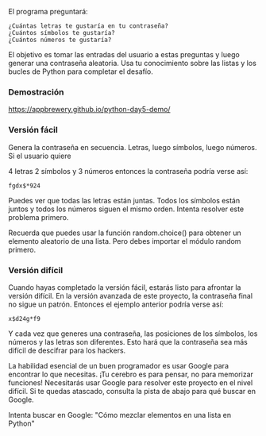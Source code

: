 El programa preguntará:
```
¿Cuántas letras te gustaría en tu contraseña?
¿Cuántos símbolos te gustaría?
¿Cuántos números te gustaría?
```
El objetivo es tomar las entradas del usuario a estas preguntas y luego generar una contraseña aleatoria. Usa tu conocimiento sobre las listas y los bucles de Python para completar el desafío.

### Demostración
https://appbrewery.github.io/python-day5-demo/

### Versión fácil
Genera la contraseña en secuencia. Letras, luego símbolos, luego números. Si el usuario quiere

4 letras
2 símbolos y
3 números
entonces la contraseña podría verse así:

`fgdx$*924`

Puedes ver que todas las letras están juntas. Todos los símbolos están juntos y todos los números siguen el mismo orden. Intenta resolver este problema primero.

<div class="hint">
  Recuerda que puedes usar la función random.choice() para obtener un elemento aleatorio de una lista. Pero debes importar el módulo random primero.
</div>

### Versión difícil
Cuando hayas completado la versión fácil, estarás listo para afrontar la versión difícil. En la versión avanzada de este proyecto, la contraseña final no sigue un patrón. Entonces el ejemplo anterior podría verse así:

`x$d24g*f9`

Y cada vez que generes una contraseña, las posiciones de los símbolos, los números y las letras son diferentes. Esto hará que la contraseña sea más difícil de descifrar para los hackers.

La habilidad esencial de un buen programador es usar Google para encontrar lo que necesitas. ¡Tu cerebro es para pensar, no para memorizar funciones! Necesitarás usar Google para resolver este proyecto en el nivel difícil. Si te quedas atascado, consulta la pista de abajo para qué buscar en Google.

<div class="hint">
  Intenta buscar en Google: "Cómo mezclar elementos en una lista en Python"
</div>